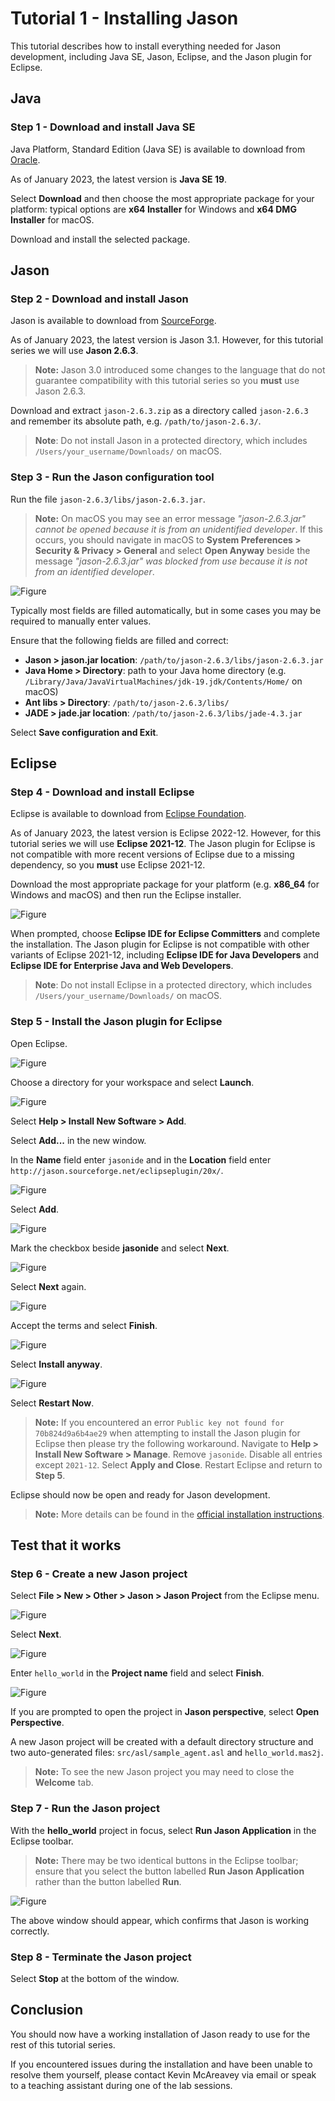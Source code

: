 # Tutorial 1 - Installing Jason

This tutorial describes how to install everything needed for Jason development, including Java SE, Jason, Eclipse, and the Jason plugin for Eclipse.

<!-- TOC -->

## Java

### Step 1 - Download and install Java SE

Java Platform, Standard Edition (Java SE) is available to download from [Oracle](https://www.oracle.com/java/technologies/java-se-glance.html).

As of January 2023, the latest version is **Java SE 19**.

Select **Download** and then choose the most appropriate package for your platform: typical options are **x64 Installer** for Windows and **x64 DMG Installer** for macOS.

Download and install the selected package.

## Jason

### Step 2 - Download and install Jason

Jason is available to download from [SourceForge](https://sourceforge.net/projects/jason/files/jason/).

As of January 2023, the latest version is Jason 3.1. However, for this tutorial series we will use **Jason 2.6.3**.

> **Note:** Jason 3.0 introduced some changes to the language that do not guarantee compatibility with this tutorial series so you **must** use Jason 2.6.3.

Download and extract `jason-2.6.3.zip` as a directory called `jason-2.6.3` and remember its absolute path, e.g. `/path/to/jason-2.6.3/`.

> **Note**: Do not install Jason in a protected directory, which includes `/Users/your_username/Downloads/` on macOS.

### Step 3 - Run the Jason configuration tool

Run the file `jason-2.6.3/libs/jason-2.6.3.jar`.

> **Note:** On macOS you may see an error message *"jason-2.6.3.jar" cannot be opened because it is from an unidentified developer*. If this occurs, you should navigate in macOS to **System Preferences > Security & Privacy > General** and select **Open Anyway** beside the message *"jason-2.6.3.jar" was blocked from use because it is not from an identified developer*.

![Figure](figures/jason-setup.png)

Typically most fields are filled automatically, but in some cases you may be required to manually enter values.

Ensure that the following fields are filled and correct:

- **Jason > jason.jar location**: `/path/to/jason-2.6.3/libs/jason-2.6.3.jar`
- **Java Home > Directory**: path to your Java home directory (e.g. `/Library/Java/JavaVirtualMachines/jdk-19.jdk/Contents/Home/` on macOS)
- **Ant libs > Directory**: `/path/to/jason-2.6.3/libs/`
- **JADE > jade.jar location**: `/path/to/jason-2.6.3/libs/jade-4.3.jar`

Select **Save configuration and Exit**.

## Eclipse

### Step 4 - Download and install Eclipse

Eclipse is available to download from [Eclipse Foundation](https://www.eclipse.org/downloads/packages/release/2021-12/r).

As of January 2023, the latest version is Eclipse 2022-12. However, for this tutorial series we will use **Eclipse 2021-12**. The Jason plugin for Eclipse is not compatible with more recent versions of Eclipse due to a missing dependency, so you **must** use Eclipse 2021-12.

Download the most appropriate package for your platform (e.g. **x86_64** for Windows and macOS) and then run the Eclipse installer.

![Figure](figures/eclipse-install-standard.png)

When prompted, choose **Eclipse IDE for Eclipse Committers** and complete the installation. The Jason plugin for Eclipse is not compatible with other variants of Eclipse 2021-12, including **Eclipse IDE for Java Developers** and **Eclipse IDE for Enterprise Java and Web Developers**.

> **Note**: Do not install Eclipse in a protected directory, which includes `/Users/your_username/Downloads/` on macOS.

### Step 5 - Install the Jason plugin for Eclipse

Open Eclipse.

![Figure](figures/jason-plugin-install-0.png)

Choose a directory for your workspace and select **Launch**.

![Figure](figures/jason-plugin-install-0b.png)

Select **Help > Install New Software > Add**.

Select **Add...** in the new window.

In the **Name** field enter `jasonide` and in the **Location** field enter `http://jason.sourceforge.net/eclipseplugin/20x/`.

![Figure](figures/jason-plugin-install-1.png)

Select **Add**.

![Figure](figures/jason-plugin-install-2.png)

Mark the checkbox beside **jasonide** and select **Next**.

![Figure](figures/jason-plugin-install-3.png)

Select **Next** again.

![Figure](figures/jason-plugin-install-4.png)

Accept the terms and select **Finish**.

![Figure](figures/jason-plugin-install-5.png)

Select **Install anyway**.

![Figure](figures/jason-plugin-install-6.png)

Select **Restart Now**.

> **Note:** If you encountered an error `Public key not found for 70b824d9a6b4ae29` when attempting to install the Jason plugin for Eclipse then please try the following workaround. Navigate to **Help > Install New Software > Manage**. Remove `jasonide`. Disable all entries except `2021-12`. Select **Apply and Close**. Restart Eclipse and return to **Step 5**.

Eclipse should now be open and ready for Jason development.

> **Note:** More details can be found in the [official installation instructions](http://jason.sourceforge.net/mini-tutorial/eclipse-plugin/).

## Test that it works

### Step 6 - Create a new Jason project

Select **File > New > Other > Jason > Jason Project** from the Eclipse menu.

![Figure](figures/new-jason-project-1.png)

Select **Next**.

![Figure](figures/new-jason-project-2.png)

Enter `hello_world` in the **Project name** field and select **Finish**.

![Figure](figures/new-jason-project-3.png)

If you are prompted to open the project in **Jason perspective**, select **Open Perspective**.

A new Jason project will be created with a default directory structure and two auto-generated files: `src/asl/sample_agent.asl` and `hello_world.mas2j`.

> **Note:** To see the new Jason project you may need to close the **Welcome** tab.

### Step 7 - Run the Jason project

With the **hello_world** project in focus, select **Run Jason Application** in the Eclipse toolbar.

> **Note:** There may be two identical buttons in the Eclipse toolbar; ensure that you select the button labelled **Run Jason Application** rather than the button labelled **Run**.

![Figure](figures/run-hello-world.png)

The above window should appear, which confirms that Jason is working correctly.

### Step 8 - Terminate the Jason project

Select **Stop** at the bottom of the window.

## Conclusion

You should now have a working installation of Jason ready to use for the rest of this tutorial series.

If you encountered issues during the installation and have been unable to resolve them yourself, please contact Kevin McAreavey via email or speak to a teaching assistant during one of the lab sessions.
